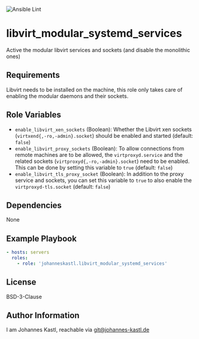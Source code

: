 ![Ansible Lint](https://github.com/johanneskastl/ansible-role-libvirt_modular_systemd_services/workflows/Ansible%20Lint/badge.svg)

# libvirt_modular_systemd_services

Active the modular libvirt services and sockets (and disable the monolithic
ones)

## Requirements

Libvirt needs to be installed on the machine, this role only takes care of
enabling the modular daemons and their sockets.

## Role Variables

- `enable_libvirt_xen_sockets` (Boolean): Whether the Libvirt xen sockets
  (`virtxend{,-ro,-admin}.socket`) should be enabled and started (default:
  `false`)
- `enable_libvirt_proxy_sockets` (Boolean): To allow connections from remote
  machines are to be allowed, the `virtproxyd.service` and the related sockets
  (`virtproxyd{,-ro,-admin}.socket`) need to be enabled. This can be done by
  setting this variable to `true` (default: `false`)
- `enable_libvirt_tls_proxy_socket` (Boolean): In addition to the proxy service
  and sockets, you can set this variable to `true` to also enable the
  `virtproxyd-tls.socket` (default: `false`)

## Dependencies

None

## Example Playbook

```yaml
- hosts: servers
  roles:
    - role: 'johanneskastl.libvirt_modular_systemd_services'
```

## License

BSD-3-Clause

## Author Information

I am Johannes Kastl, reachable via git@johannes-kastl.de
